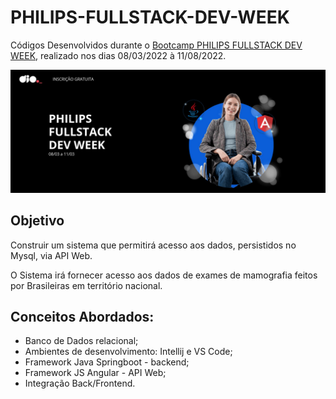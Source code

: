 # PHILIPS-FULLSTACK-DEV-WEEK
Códigos Desenvolvidos durante o [Bootcamp PHILIPS FULLSTACK DEV WEEK](https://www.dio.me/dev-week/philips/fullstack), realizado nos dias 08/03/2022 à 11/08/2022.

![Bootcamp Philips](img/capa-philips-fullstack-dev-week.jpg)


## Objetivo

Construir um sistema que permitirá acesso aos dados, persistidos no Mysql, via API Web.

O Sistema irá fornecer acesso aos dados de exames de mamografia feitos por Brasileiras em território nacional.


## Conceitos Abordados:

- Banco de Dados relacional;
- Ambientes de desenvolvimento: Intellij e VS Code;
- Framework Java Springboot - backend;
- Framework JS Angular - API Web;
- Integração Back/Frontend.


